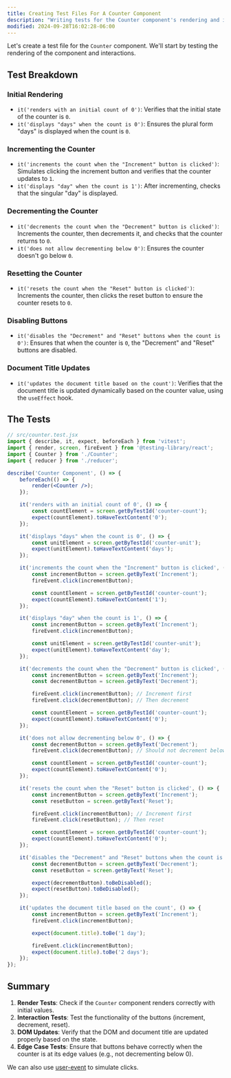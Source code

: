 ```yaml
---
title: Creating Test Files For A Counter Component
description: "Writing tests for the Counter component's rendering and interaction."
modified: 2024-09-28T16:02:28-06:00
---
```


Let's create a test file for the `Counter` component. We'll start by testing the rendering of the component and interactions.

## Test Breakdown

### Initial Rendering

- `it('renders with an initial count of 0')`: Verifies that the initial state of the counter is `0`.
- `it('displays "days" when the count is 0')`: Ensures the plural form "days" is displayed when the count is `0`.

### Incrementing the Counter

- `it('increments the count when the "Increment" button is clicked')`: Simulates clicking the increment button and verifies that the counter updates to `1`.
- `it('displays "day" when the count is 1')`: After incrementing, checks that the singular "day" is displayed.

### Decrementing the Counter

- `it('decrements the count when the "Decrement" button is clicked')`: Increments the counter, then decrements it, and checks that the counter returns to `0`.
- `it('does not allow decrementing below 0')`: Ensures the counter doesn't go below `0`.

### Resetting the Counter

- `it('resets the count when the "Reset" button is clicked')`: Increments the counter, then clicks the reset button to ensure the counter resets to `0`.

### Disabling Buttons

- `it('disables the "Decrement" and "Reset" buttons when the count is 0')`: Ensures that when the counter is `0`, the "Decrement" and "Reset" buttons are disabled.

### Document Title Updates

- `it('updates the document title based on the count')`: Verifies that the document title is updated dynamically based on the counter value, using the `useEffect` hook.

## The Tests

```jsx
// src/counter.test.jsx
import { describe, it, expect, beforeEach } from 'vitest';
import { render, screen, fireEvent } from '@testing-library/react';
import { Counter } from './Counter';
import { reducer } from './reducer';

describe('Counter Component', () => {
	beforeEach(() => {
		render(<Counter />);
	});

	it('renders with an initial count of 0', () => {
		const countElement = screen.getByTestId('counter-count');
		expect(countElement).toHaveTextContent('0');
	});

	it('displays "days" when the count is 0', () => {
		const unitElement = screen.getByTestId('counter-unit');
		expect(unitElement).toHaveTextContent('days');
	});

	it('increments the count when the "Increment" button is clicked', () => {
		const incrementButton = screen.getByText('Increment');
		fireEvent.click(incrementButton);

		const countElement = screen.getByTestId('counter-count');
		expect(countElement).toHaveTextContent('1');
	});

	it('displays "day" when the count is 1', () => {
		const incrementButton = screen.getByText('Increment');
		fireEvent.click(incrementButton);

		const unitElement = screen.getByTestId('counter-unit');
		expect(unitElement).toHaveTextContent('day');
	});

	it('decrements the count when the "Decrement" button is clicked', () => {
		const incrementButton = screen.getByText('Increment');
		const decrementButton = screen.getByText('Decrement');

		fireEvent.click(incrementButton); // Increment first
		fireEvent.click(decrementButton); // Then decrement

		const countElement = screen.getByTestId('counter-count');
		expect(countElement).toHaveTextContent('0');
	});

	it('does not allow decrementing below 0', () => {
		const decrementButton = screen.getByText('Decrement');
		fireEvent.click(decrementButton); // Should not decrement below 0

		const countElement = screen.getByTestId('counter-count');
		expect(countElement).toHaveTextContent('0');
	});

	it('resets the count when the "Reset" button is clicked', () => {
		const incrementButton = screen.getByText('Increment');
		const resetButton = screen.getByText('Reset');

		fireEvent.click(incrementButton); // Increment first
		fireEvent.click(resetButton); // Then reset

		const countElement = screen.getByTestId('counter-count');
		expect(countElement).toHaveTextContent('0');
	});

	it('disables the "Decrement" and "Reset" buttons when the count is 0', () => {
		const decrementButton = screen.getByText('Decrement');
		const resetButton = screen.getByText('Reset');

		expect(decrementButton).toBeDisabled();
		expect(resetButton).toBeDisabled();
	});

	it('updates the document title based on the count', () => {
		const incrementButton = screen.getByText('Increment');
		fireEvent.click(incrementButton);

		expect(document.title).toBe('1 day');

		fireEvent.click(incrementButton);
		expect(document.title).toBe('2 days');
	});
});
```

## Summary

1. **Render Tests**: Check if the `Counter` component renders correctly with initial values.
2. **Interaction Tests**: Test the functionality of the buttons (increment, decrement, reset).
3. **DOM Updates**: Verify that the DOM and document title are updated properly based on the state.
4. **Edge Case Tests**: Ensure that buttons behave correctly when the counter is at its edge values (e.g., not decrementing below 0).

We can also use [user-event](accident-counter-with-user-event.md) to simulate clicks.
